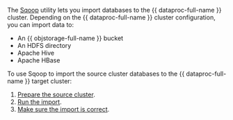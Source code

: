 The [Sqoop](../../data-proc/operations/sqoop-usage.md) utility lets you import databases to the {{ dataproc-full-name }} cluster. Depending on the {{ dataproc-full-name }} cluster configuration, you can import data to:

* An {{ objstorage-full-name }} bucket
* An HDFS directory
* Apache Hive
* Apache HBase

To use Sqoop to import the source cluster databases to the {{ dataproc-full-name }} target cluster:

1. [Prepare the source cluster](#prepare).
1. [Run the import](#import).
1. [Make sure the import is correct](#check).

